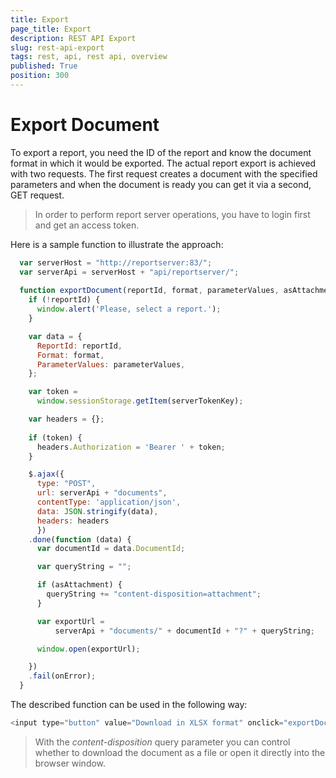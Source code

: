 ```yaml
---
title: Export
page_title: Export
description: REST API Export
slug: rest-api-export
tags: rest, api, rest api, overview
published: True
position: 300
---
```


# Export Document

To export a report, you need the ID of the report and know the document format in which it would be exported. The actual report export is achieved with two requests. The first request creates a document with the specified parameters and when the document is ready you can get it via a second, GET request. 

> In order to perform report server operations, you have to login first and get an access token.

Here is a sample function to illustrate the approach:

```javascript
  var serverHost = "http://reportserver:83/";
  var serverApi = serverHost + "api/reportserver/";
  
  function exportDocument(reportId, format, parameterValues, asAttachment) {
    if (!reportId) {
      window.alert('Please, select a report.');
    }

    var data = {
      ReportId: reportId,
      Format: format,
      ParameterValues: parameterValues,
    };

    var token =
      window.sessionStorage.getItem(serverTokenKey);

    var headers = {};
    
    if (token) {
      headers.Authorization = 'Bearer ' + token;
    }

    $.ajax({
      type: "POST",
      url: serverApi + "documents",
      contentType: 'application/json',
      data: JSON.stringify(data),
      headers: headers
      })
    .done(function (data) {
      var documentId = data.DocumentId;

      var queryString = "";

      if (asAttachment) {
        queryString += "content-disposition=attachment";
      }

      var exportUrl =
          serverApi + "documents/" + documentId + "?" + queryString;

      window.open(exportUrl);

    })
    .fail(onError);
  }
```
The described function can be used in the following way:

```javascript
<input type="button" value="Download in XLSX format" onclick="exportDocument('160945-e651', 'XLSX', { 'OrderNumber' : 'SO51115' }, true);" />
```

> With the *content-disposition* query parameter you can control whether to download the document as a file or open it directly into the browser window.
